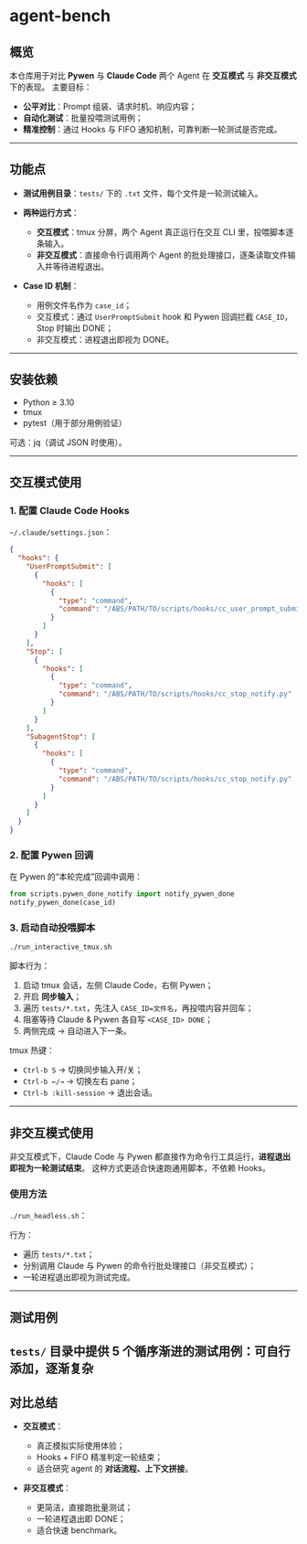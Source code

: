 # agent-bench

## 概览

本仓库用于对比 **Pywen** 与 **Claude Code** 两个 Agent 在 **交互模式** 与 **非交互模式** 下的表现。
主要目标：

* **公平对比**：Prompt 组装、请求时机、响应内容；
* **自动化测试**：批量投喂测试用例；
* **精准控制**：通过 Hooks 与 FIFO 通知机制，可靠判断一轮测试是否完成。

---

## 功能点

* **测试用例目录**：`tests/` 下的 `.txt` 文件，每个文件是一轮测试输入。
* **两种运行方式**：

  * **交互模式**：tmux 分屏，两个 Agent 真正运行在交互 CLI 里，投喂脚本逐条输入。
  * **非交互模式**：直接命令行调用两个 Agent 的批处理接口，逐条读取文件输入并等待进程退出。
* **Case ID 机制**：

  * 用例文件名作为 `case_id`；
  * 交互模式：通过 `UserPromptSubmit` hook 和 Pywen 回调拦截 `CASE_ID`，Stop 时输出 DONE；
  * 非交互模式：进程退出即视为 DONE。

---

## 安装依赖

* Python ≥ 3.10
* tmux
* pytest（用于部分用例验证）

可选：jq（调试 JSON 时使用）。

---

## 交互模式使用

### 1. 配置 Claude Code Hooks

`~/.claude/settings.json`：

```json
{
  "hooks": {
    "UserPromptSubmit": [
      {
        "hooks": [
          {
            "type": "command",
            "command": "/ABS/PATH/TO/scripts/hooks/cc_user_prompt_submit.py"
          }
        ]
      }
    ],
    "Stop": [
      {
        "hooks": [
          {
            "type": "command",
            "command": "/ABS/PATH/TO/scripts/hooks/cc_stop_notify.py"
          }
        ]
      }
    ],
    "SubagentStop": [
      {
        "hooks": [
          {
            "type": "command",
            "command": "/ABS/PATH/TO/scripts/hooks/cc_stop_notify.py"
          }
        ]
      }
    ]
  }
}
```

### 2. 配置 Pywen 回调

在 Pywen 的“本轮完成”回调中调用：

```python
from scripts.pywen_done_notify import notify_pywen_done
notify_pywen_done(case_id)
```

### 3. 启动自动投喂脚本

```bash
./run_interactive_tmux.sh
```

脚本行为：

1. 启动 tmux 会话，左侧 Claude Code，右侧 Pywen；
2. 开启 **同步输入**；
3. 遍历 `tests/*.txt`，先注入 `CASE_ID=文件名`，再投喂内容并回车；
4. 阻塞等待 Claude & Pywen 各自写 `<CASE_ID> DONE`；
5. 两侧完成 → 自动进入下一条。

tmux 热键：

* `Ctrl-b S` → 切换同步输入开/关；
* `Ctrl-b ←/→` → 切换左右 pane；
* `Ctrl-b :kill-session` → 退出会话。

---

## 非交互模式使用

非交互模式下，Claude Code 与 Pywen 都直接作为命令行工具运行，**进程退出即视为一轮测试结束**。
这种方式更适合快速跑通用脚本，不依赖 Hooks。

### 使用方法

`./run_headless.sh`：

行为：

* 遍历 `tests/*.txt`；
* 分别调用 Claude 与 Pywen 的命令行批处理接口（非交互模式）；
* 一轮进程退出即视为测试完成。

---

## 测试用例

`tests/` 目录中提供 5 个循序渐进的测试用例：可自行添加，逐渐复杂
---

## 对比总结

* **交互模式**：

  * 真正模拟实际使用体验；
  * Hooks + FIFO 精准判定一轮结束；
  * 适合研究 agent 的 **对话流程、上下文拼接**。

* **非交互模式**：

  * 更简洁，直接跑批量测试；
  * 一轮进程退出即 DONE；
  * 适合快速 benchmark。
